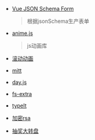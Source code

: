 * [Vue JSON Schema Form](https://github.com/lljj-x/vue-json-schema-form)
    > 根据jsonSchema生产表单

* [anime.js](https://github.com/juliangarnier/anime/)
    >js动画库 
* [滚动动画](https://github.com/jlmakes/scrollreveal)
* [mitt](https://github.com/developit/mitt)
* [day.js]()
* [fs-extra]()
* [typeIt](https://github.com/alexmacarthur/typeit)
* [加密rsa](https://www.npmjs.com/package/wxmp-rsa)
* [抽奖大转盘](https://github.com/LuckDraw/lucky-canvas)